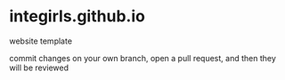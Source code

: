 # integirls.github.io
website template

commit changes on your own branch, open a pull request, and then they will be reviewed 
